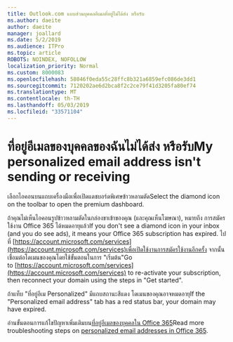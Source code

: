 ```yaml
---
title: Outlook.com แบบส่วนบุคคลอีเมลที่อยู่ไม่ได้ส่ง หรือรับ
ms.author: daeite
author: daeite
manager: joallard
ms.date: 5/2/2019
ms.audience: ITPro
ms.topic: article
ROBOTS: NOINDEX, NOFOLLOW
localization_priority: Normal
ms.custom: 8000083
ms.openlocfilehash: 58046f0eda55c28ffc8b321a6859efc086de3dd1
ms.sourcegitcommit: 7120202ae6d2bca8f2c2ce79f41d3205fa80ef74
ms.translationtype: MT
ms.contentlocale: th-TH
ms.lasthandoff: 05/03/2019
ms.locfileid: "33571104"
---
```

# <a name="my-personalized-email-address-isnt-sending-or-receiving"></a><span data-ttu-id="68305-102">ที่อยู่อีเมลของบุคคลของฉันไม่ได้ส่ง หรือรับ</span><span class="sxs-lookup"><span data-stu-id="68305-102">My personalized email address isn't sending or receiving</span></span>

<span data-ttu-id="68305-103">เลือกไอคอนบนแถบเครื่องมือเพื่อเปิดแดชบอร์ดพิเศษข้าวหลามตัด</span><span class="sxs-lookup"><span data-stu-id="68305-103">Select the diamond icon on the toolbar to open the premium dashboard.</span></span>

<span data-ttu-id="68305-104">ถ้าคุณไม่เห็นไอคอนรูปข้าวหลามตัดในกล่องขาเข้าของคุณ (และคุณเห็นโฆษณา), หมายถึง การสมัครใช้งาน Office 365 ได้หมดอายุแล้ว</span><span class="sxs-lookup"><span data-stu-id="68305-104">If you don't see a diamond icon in your inbox (and you do see ads), it means your Office 365 subscription has expired.</span></span> <span data-ttu-id="68305-105">ไปที่ [https://account.microsoft.com/services](https://account.microsoft.com/services)เพื่อเปิดใช้งานการสมัครใช้งานอีกครั้ง จากนั้นเชื่อมต่อโดเมนของคุณโดยใช้ขั้นตอนในการ "เริ่มต้น"</span><span class="sxs-lookup"><span data-stu-id="68305-105">Go to [https://account.microsoft.com/services](https://account.microsoft.com/services) to re-activate your subscription, then reconnect your domain using the steps in "Get started".</span></span>

<span data-ttu-id="68305-106">ถ้าแท็บ "ที่อยู่อีเม Personalized" มีแถบสถานะสีแดง โดเมนของคุณอาจหมดอายุ</span><span class="sxs-lookup"><span data-stu-id="68305-106">If the "Personalized email address" tab has a red status bar, your domain may have expired.</span></span>

<span data-ttu-id="68305-107">อ่านขั้นตอนการแก้ไขปัญหาเพิ่มเติมบน[ที่อยู่อีเมลของบุคคลใน Office 365](https://support.office.com/article/75416a58-b225-4c02-8c07-8979403b427b)</span><span class="sxs-lookup"><span data-stu-id="68305-107">Read more troubleshooting steps on [personalized email addresses in Office 365](https://support.office.com/article/75416a58-b225-4c02-8c07-8979403b427b).</span></span>